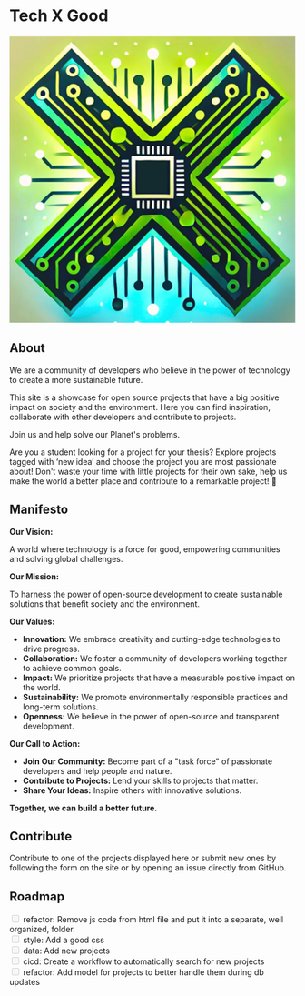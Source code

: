# Tech X Good 
![img](imgs/index/logo.png)

## About
We are a community of developers who believe in the power of technology to create a more sustainable future.

This site is a showcase for open source projects that have a big positive impact on society and the environment. Here you can find inspiration, collaborate with other developers and contribute to projects.

Join us and help solve our Planet's problems.

Are you a student looking for a project for your thesis? Explore projects tagged with ‘new idea’ and choose the project you are most passionate about! Don't waste your time with little projects for their own sake, help us make the world a better place and contribute to a remarkable project! 💪

## Manifesto
**Our Vision:**

A world where technology is a force for good, empowering communities and solving global challenges.

**Our Mission:**

To harness the power of open-source development to create sustainable solutions that benefit society and the environment.

**Our Values:**

* **Innovation:** We embrace creativity and cutting-edge technologies to drive progress.
* **Collaboration:** We foster a community of developers working together to achieve common goals.
* **Impact:** We prioritize projects that have a measurable positive impact on the world.
* **Sustainability:** We promote environmentally responsible practices and long-term solutions.
* **Openness:** We believe in the power of open-source and transparent development.

**Our Call to Action:**

* **Join Our Community:** Become part of a "task force" of passionate developers and help people and nature.
* **Contribute to Projects:** Lend your skills to projects that matter.
* **Share Your Ideas:** Inspire others with innovative solutions.

**Together, we can build a better future.**

## Contribute
Contribute to one of the projects displayed here or submit new ones by following the form on the site or by opening an issue directly from GitHub.

## Roadmap
<input type="checkbox" disabled /> refactor: Remove js code from html file and put it into a separate, well organized, folder.
<br>
<input type="checkbox" disabled /> style: Add a good css
<br>
<input type="checkbox" disabled /> data: Add new projects
<br>
<input type="checkbox" disabled /> cicd: Create a workflow to automatically search for new projects
<br>
<input type="checkbox" disabled /> refactor: Add model for projects to better handle them during db updates
<br>
<!--<input type="checkbox" disabled checked />-->